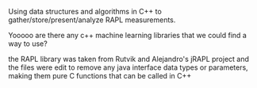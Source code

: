 Using data structures and algorithms in C++ to gather/store/present/analyze
RAPL measurements.

Yooooo are there any c++ machine learning libraries that we could find a
way to use?

the RAPL library was taken from Rutvik and Alejandro's jRAPL project
and the files were edit to remove any java interface data types
or parameters, making them pure C functions that can be called in C++
